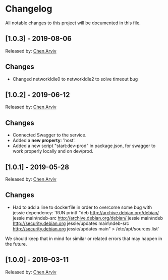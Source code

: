 # Changelog
All notable changes to this project will be documented in this file.

## [1.0.3] - 2019-08-06
Released by: [Chen Arviv](mailto:chenrv1@gmail.com)
## Changes
- Changed networkIdle0 to networkIdle2 to solve timeout bug 

## [1.0.2] - 2019-06-12
Released by: [Chen Arviv](mailto:chenrv1@gmail.com)
## Changes
- Connected Swagger to the service.
- Added a **new property**: 'host'.
- Added a new script "start:dev-prod" in package.json, for swagger to work properly locally and on dev/prod.

## [1.0.1] - 2019-05-28
Released by: [Chen Arviv](mailto:chenrv1@gmail.com)
## Changes
- Had to add a line to dockerfile in order to overcome some bug with jessie dependency:
'RUN printf "deb http://archive.debian.org/debian/ jessie main\ndeb-src http://archive.debian.org/debian/ jessie main\ndeb http://security.debian.org jessie/updates main\ndeb-src http://security.debian.org jessie/updates main" > /etc/apt/sources.list'

We should keep that in mind for similar or related errors that may happen in the future.

## [1.0.0] - 2019-03-11
Released by: [Chen Arviv](mailto:chenrv1@gmail.com)
